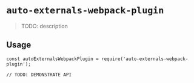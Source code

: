 # `auto-externals-webpack-plugin`

> TODO: description

## Usage

```
const autoExternalsWebpackPlugin = require('auto-externals-webpack-plugin');

// TODO: DEMONSTRATE API
```
